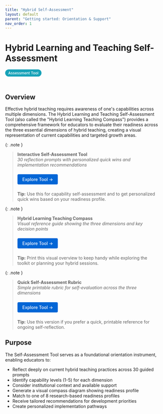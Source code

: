 ```yaml
---
title: "Hybrid Self-Assessment"
layout: default
parent: "Getting started: Orientation & Support"
nav_order: 1
---
```


# Hybrid Learning and Teaching Self-Assessment

<span style="background: #17a2b8; color: white; padding: 4px 10px; border-radius: 16px; font-size: 12px; font-weight: 500; white-space: nowrap; display: inline-block; margin-bottom: 24px;">Assessment Tool</span>

## Overview

Effective hybrid teaching requires awareness of one's capabilities across multiple dimensions. The Hybrid Learning and Teaching Self-Assessment Tool (also called the "Hybrid Learning Teaching Compass") provides a comprehensive framework for educators to evaluate their readiness across the three essential dimensions of hybrid teaching, creating a visual representation of current capabilities and targeted growth areas.



{: .note }
> **Interactive Self-Assessment Tool**  
> *30 reflection prompts with personalized quick wins and implementation recommendations*
>
> <a href="{{ '/assets/tools/hybrid-learning-self-assessment-tool.html' | relative_url }}" style="display: inline-block; background: #0366d6; color: white; padding: 8px 16px; text-decoration: none; border-radius: 4px; font-weight: 500; margin: 8px 0; font-size: 14px;">
> Explore Tool →
> </a>
>
> **Tip:** Use this for capability self-assessment and to get personalized quick wins based on your readiness profile.

{: .note }
> **Hybrid Learning Teaching Compass**  
> *Visual reference guide showing the three dimensions and key decision points*
>
> <a href="{{ '/assets/tools/hybrid-learning-compass-standalone.html' | relative_url }}" style="display: inline-block; background: #0366d6; color: white; padding: 8px 16px; text-decoration: none; border-radius: 4px; font-weight: 500; margin: 8px 0; font-size: 14px;">
> Explore Tool →
> </a>
>
> **Tip:** Print this visual overview to keep handy while exploring the toolkit or planning your hybrid sessions.

{: .note }
> **Quick Self-Assessment Rubric**  
> *Simple printable rubric for self-evaluation across the three dimensions*
>
> <a href="{{ '/assets/tools/hybrid-learning-self-assessment-standalone-rubric.html' | relative_url }}" style="display: inline-block; background: #0366d6; color: white; padding: 8px 16px; text-decoration: none; border-radius: 4px; font-weight: 500; margin: 8px 0; font-size: 14px;">
> Explore Tool →
> </a>
>
> **Tip:** Use this version if you prefer a quick, printable reference for ongoing self-reflection.

## Purpose
The Self-Assessment Tool serves as a foundational orientation instrument, enabling educators to:

- Reflect deeply on current hybrid teaching practices across 30 guided prompts
- Identify capability levels (1-5) for each dimension
- Consider institutional context and available support
- Generate a visual compass diagram showing readiness profile
- Match to one of 8 research-based readiness profiles
- Receive tailored recommendations for development priorities
- Create personalized implementation pathways


